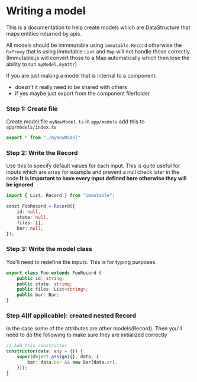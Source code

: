 # Writing a model

This is a documentation to help create models which are DataStructure that maps entities returned by apis.

All models should be immmutable using `immutable.Record` otherwise the `RxProxy` that is using immutable `List` and `Map` will not handle those correctly.
(Immutable.js will convert those to a Map automatically which then lose the ability to run `myModel.myAttr`)

If you are just making a model that is internal to a component:
* doesn't it really need to be shared with others
* if yes maybe just export from the component file/folder

### Step 1: Create file
Create model file `myNewModel.ts` in `app/models`
add this to `app/models/index.ts`

```typescript
export * from "./myNewModel"
```

### Step 2: Write the Record
Use this to specify default values for each input. This is quite useful for inputs which are array for example and prevent a null check later in the code
**It is important to have every input defined here otherwise they will be ignored**

```typescript
import { List, Record } from "immutable";

const FooRecord = Record({
    id: null,
    state: null,
    files: [],
    bar: null,
});
```

### Step 3: Write the model class

You'll need to redefine the inputs. This is for typing purposes.

```typescript
export class Foo extends FooRecord {
    public id: string;
    public state: string;
    public files: List<string>;
    public bar: Bar;
}
```

### Step 4(If applicable): created nested Record
In the case some of the attributes are other models(Record). Then you'll need to do the following to make sure they are initialized correctly


```typescript
// Add this constructor
constructor(data: any = {}) {
    super(Object.assign({}, data, {
        bar: data.bar && new Bar(data.ar),
    }));
}
```

